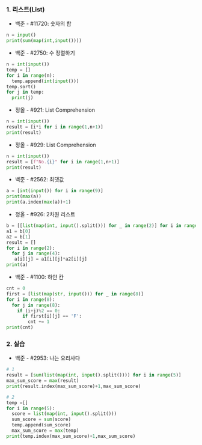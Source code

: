 ### 1. 리스트(List)



- 백준 - #11720: 숫자의 합

``` python
n = input()
print(sum(map(int,input())))
```



- 백준 - #2750: 수 정렬하기

``` python
n = int(input())
temp = []
for i in range(n):
  temp.append(int(input()))
temp.sort()
for j in temp:
  print(j)
```



- 정올 - #921: List Comprehension

``` python
n = int(input())
result = [i*i for i in range(1,n+1)]
print(result)
```



- 정올 - #929: List Comprehension

``` python
n = int(input())
result = [f"No.{i}" for i in range(1,n+1)]
print(result)
```



- 백준 - #2562: 최댓값

``` python
a = [int(input()) for i in range(9)]
print(max(a))
print(a.index(max(a))+1)
```



- 정올 - #926: 2차원 리스트

``` python
b = [[list(map(int, input().split())) for _ in range(2)] for i in range(2)]
a1 = b[0]
a2 = b[1]
result = []
for i in range(2):
  for j in range(4):
   a[i][j] = a1[i][j]*a2[i][j]
print(a)
```



- 백준 - #1100: 하얀 칸

``` python
cnt = 0
first = [list(map(str, input())) for _ in range(8)]
for i in range(8):
  for j in range(8):
    if (i+j)%2 == 0:
      if first[i][j] == 'F':
        cnt += 1
print(cnt)
```



### 2. 실습



- 백준 - #2953: 나는 요리사다

``` python
# 1
result = [sum(list(map(int, input().split()))) for i in range(5)]
max_sum_score = max(result)
print(result.index(max_sum_score)+1,max_sum_score)

# 2
temp =[]
for i in range(5):
  score = list(map(int, input().split()))
  sum_score = sum(score)
  temp.append(sum_score)
  max_sum_score = max(temp)
print(temp.index(max_sum_score)+1,max_sum_score)
```

